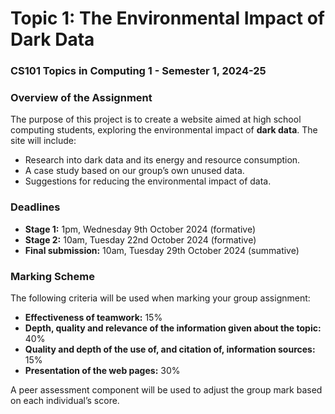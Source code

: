 # Topic 1: The Environmental Impact of Dark Data
### CS101 Topics in Computing 1 - Semester 1, 2024-25

### Overview of the Assignment
The purpose of this project is to create a website aimed at high school computing students, exploring the environmental impact of **dark data**. The site will include:
- Research into dark data and its energy and resource consumption.
- A case study based on our group’s own unused data.
- Suggestions for reducing the environmental impact of data.

### Deadlines
- **Stage 1:** 1pm, Wednesday 9th October 2024 (formative)
- **Stage 2:** 10am, Tuesday 22nd October 2024 (formative)
- **Final submission:** 10am, Tuesday 29th October 2024 (summative)

### Marking Scheme
The following criteria will be used when marking your group assignment:
- **Effectiveness of teamwork:** 15%
- **Depth, quality and relevance of the information given about the topic:** 40%
- **Quality and depth of the use of, and citation of, information sources:** 15%
- **Presentation of the web pages:** 30%

A peer assessment component will be used to adjust the group mark based on each individual’s score.

